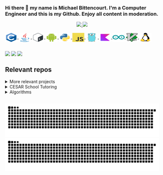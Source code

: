 ### Hi there 👋 my name is Michael Bittencourt. I'm a Computer Engineer and this is my Github. Enjoy all content in moderation. 

<div align="center">
  <a href="https://github.com/MichaelBittencourt">
  <img height="180em" src="https://github-readme-stats.vercel.app/api?username=MichaelBittencourt&show_icons=true&theme=algolia&include_all_commits=true&count_private=true"/>
  <img height="180em" src="https://github-readme-stats.vercel.app/api/top-langs/?username=MichaelBittencourt&hide=jupyter%20notebook&layout=compact&langs_count=10&theme=algolia"/>
</div>

<div style="display: inline_block"><br>
  <img align="center" alt="Michael-C" height="30" width="40" src="https://github.com/devicons/devicon/blob/master/icons/c/c-original.svg" />
  <img align="center" alt="Michael-Java" height="30" width="40" src="https://github.com/devicons/devicon/blob/master/icons/java/java-original.svg" />
  <img align="center" alt="Michael-Bash" height="30" width="40" src="https://github.com/devicons/devicon/blob/master/icons/bash/bash-original.svg" />
  <img align="center" alt="Michael-Android" height="30" width="40" src="https://github.com/devicons/devicon/blob/master/icons/android/android-original.svg" />
  <img align="center" alt="Michael-Python" height="30" width="40" src="https://github.com/devicons/devicon/blob/master/icons/python/python-original.svg" />
  <img align="center" alt="Michael-Js" height="30" width="40" src="https://github.com/devicons/devicon/blob/master/icons/javascript/javascript-original.svg" />
  <img align="center" alt="Michael-Go" height="30" width="40" src="https://github.com/devicons/devicon/blob/master/icons/go/go-original.svg" />
  <img align="center" alt="Michael-Kotlin" height="30" width="40" src="https://github.com/devicons/devicon/blob/master/icons/kotlin/kotlin-original.svg" />
  <img align="center" alt="Michael-Arduino" height="30" width="40" src="https://github.com/devicons/devicon/blob/master/icons/arduino/arduino-original.svg" />
  <img align="center" alt="Michael-Vim" height="30" width="40" src="https://github.com/devicons/devicon/blob/master/icons/vim/vim-original.svg" />
  <img align="center" alt="Michael-Linux" height="30" width="40" src="https://github.com/devicons/devicon/blob/master/icons/linux/linux-original.svg" />
</div>
  
  ##

<div>
  <a href = "mailto:mchl.bittencourt@gmail.com"><img src="https://img.shields.io/badge/-Gmail-%23333?style=for-the-badge&logo=gmail&logoColor=white" target="_blank"></a>
  <a href="https://www.linkedin.com/in/michaelbittencourt" target="_blank"><img src="https://img.shields.io/badge/-LinkedIn-%230077B5?style=for-the-badge&logo=linkedin&logoColor=white" target="_blank"></a> 
  <a href="https://www.hackerrank.com/Bittenco223" target="_blank"><img src="https://img.shields.io/static/v1?style=for-the-badge&label=HackerRank&message=%20&color=green" target="_blank"></a> 
 
</div>

## Relevant repos

<details>
  <summary>More relevant projects</summary>
    <ul>
      <li><a href="https://github.com/MichaelBittencourt/NCL-Generator-API">NCL Generator API</a></li>
      <li><a href="https://github.com/MichaelBittencourt/ncljs">Ncljs</a></li>
      <li><a href="https://github.com/MichaelBittencourt/.dotfiles">.dotfiles</a></li>
      <li><a href="https://github.com/MichaelBittencourt/TerCanvas">TerCanvas</a></li>
      <li><a href="https://github.com/MichaelBittencourt/MichaelShell">Michael Shell</a></li>
      <li><a href="https://github.com/MichaelBittencourt/NeuralNetwork">Neural Network</a></li>
      <li><a href="https://github.com/MichaelBittencourt/PigDev">PigDev</a></li>
    </ul>
</details>


<details>
  <summary>CESAR School Tutoring</summary>
    <ul>
      <li><a href="https://github.com/MichaelBittencourt/ProcessSchedulerCalculator">Process Scheduler Calculator</a></li>
      <li><a href="https://github.com/MichaelBittencourt/Threads-Examples">Threads Examples</a></li>
      <li><a href="https://github.com/MichaelBittencourt/RedirectionPipeExamples">Redirection Pipe Examples</a></li>
      <li><a href="https://github.com/MichaelBittencourt/MichaelShell">Michael Shell</a></li>
      <li><a href="https://github.com/MichaelBittencourt/creatingProcessLinuxExample">Creating Process Linux</a></li>
      <li><a href="https://github.com/MichaelBittencourt/copy_file">Simple program C</a></li>
      <li><a href="https://github.com/MichaelBittencourt/MakefileExamples">Makefile Example</a></li>
      <li><a href="https://github.com/MichaelBittencourt/Simple-Java-Examples">Simple Java Examples</a></li>
      <li><a href="https://github.com/MichaelBittencourt/SemaphoreExample">Semaphore Examples</a></li>
      <li><a href="https://github.com/MichaelBittencourt/ProductConsumer">Productor Consumer</a></li>
    </ul>
</details>

<details>
  <summary>Algorithms</summary>
    <ul>
      <li><a href="https://github.com/MichaelBittencourt/multplyOne">multiplyOne</a></li>
      <li><a href="https://github.com/MichaelBittencourt/FloodFill">FloodFill</a></li>
      <li><a href="https://github.com/MichaelBittencourt/SwapNodeAlgo">SwapNodeAlgo</a></li>
    </ul>
</details>
 
  ##

<div>
 
  ![Snake animation Dark](https://github.com/MichaelBittencourt/MichaelBittencourt/blob/output/github-contribution-grid-snake-dark.svg#gh-dark-mode-only)![Snake animation](https://github.com/MichaelBittencourt/MichaelBittencourt/blob/output/github-contribution-grid-snake.svg#gh-light-mode-only)
 
</div>

<!--
**MichaelBittencourt/MichaelBittencourt** is a ✨ _special_ ✨ repository because its `README.md` (this file) appears on your GitHub profile.

Here are some ideas to get you started:

- 🔭 I’m currently working on ...
- 🌱 I’m currently learning ...
- 👯 I’m looking to collaborate on ...
- 🤔 I’m looking for help with ...
- 💬 Ask me about ...
- 📫 How to reach me: ...
- 😄 Pronouns: ...
- ⚡ Fun fact: ...
-->

